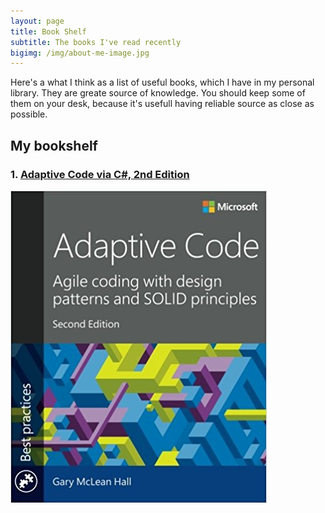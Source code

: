 ```yaml
---
layout: page
title: Book Shelf
subtitle: The books I've read recently
bigimg: /img/about-me-image.jpg
---
```


Here's a what I think as a list of useful books, which I have in my personal library. They are greate source of knowledge. You should keep some of them on your desk, because it's usefull having reliable source as close as possible.

## My bookshelf

### 1. [Adaptive Code via C#, 2nd Edition](https://www.amazon.de/Adaptive-Code-patterns-principles-Practices/dp/1509302581/)

![](img/bookshelf/adaptive.png)






